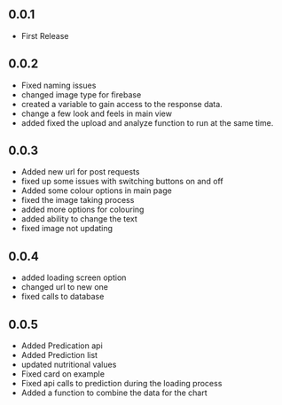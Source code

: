 ## 0.0.1

* First Release

## 0.0.2

* Fixed naming issues
* changed image type for firebase
* created a variable to gain access to the response data.
* change a few look and feels in main view
* added fixed the upload and analyze function to run at the same time.

## 0.0.3

* Added new url for post requests
* fixed up some issues with switching buttons on and off
* Added some colour options in main page
* fixed the image taking process
* added more options for colouring
* added ability to change the text
* fixed image not updating

## 0.0.4

* added loading screen option
* changed url to new one
* fixed calls to database

## 0.0.5

* Added Predication api
* Added Prediction list
* updated nutritional values
* Fixed card on example
* Fixed api calls to prediction during the loading process
* Added a function to combine the data for the chart
